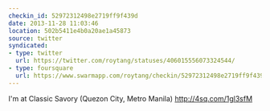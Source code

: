 ```yaml
---
checkin_id: 52972312498e2719ff9f439d
date: 2013-11-28 11:03:46
location: 502b5411e4b0a20ae1a45873
source: twitter
syndicated:
- type: twitter
  url: https://twitter.com/roytang/statuses/406015556073324544/
- type: foursquare
  url: https://www.swarmapp.com/roytang/checkin/52972312498e2719ff9f439d
---
```


I'm at Classic Savory (Quezon City, Metro Manila) http://4sq.com/1gl3sfM